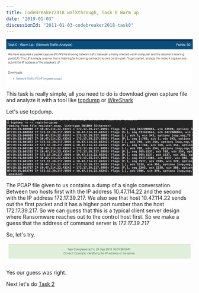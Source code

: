```yaml
---
title: CodeBreaker2018 walkthrough, Task 0 Warm up
date: "2019-01-03"
discussionId: "2011-01-03-codebreaker2018-task0"
---
```


![screen](./assignment.png)

This task is really simple,  all you need to do is download given capture file and analyze it with a tool like [tcpdump](https://www.tcpdump.org/) or [WireShark](https://www.wireshark.org/)

Let's use tcpdump.  

![TrafficDump](./tcpdump.png)

The PCAP file given to us contains a dump of a single conversation. Between two hosts first with the IP address  10.47.114.22 and the second with the IP address 172.17.39.217.  We also see that host 10.47.114.22 sends out the first packet and it has a higher port number than the host 172.17.39.217.  So we can guess that this is a typical client server design where Ransomware reaches out to the control host first.  So we make a guess that the address of command server is *172.17.39.217*

So, let's try.

![Solved](./task0-solved.png)

Yes our guess was right.

Next let's do [Task 2](../codebreaker2018_task2/)
